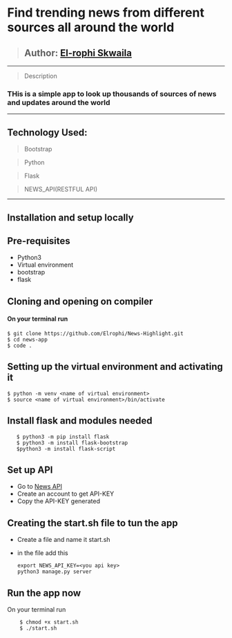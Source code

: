 # Find trending news from different sources all around the world
>## Author: [El-rophi Skwaila](https://github.com/Elrophi/News-Highlight)
---

>Description
### THis is a simple app to look up thousands of sources of news and updates around the world
---

## Technology Used: 
>Bootstrap

>Python

>Flask

>NEWS_API(RESTFUL API)
---

## Installation and setup locally
## Pre-requisites
- Python3
- Virtual environment
- bootstrap
- flask

## Cloning and opening on compiler
#### On your terminal run

    $ git clone https://github.com/Elrophi/News-Highlight.git
    $ cd news-app
    $ code .
##  Setting up the virtual environment and activating it
    $ python -m venv <name of virtual environment>
    $ source <name of virtual environment>/bin/activate

##  Install flask and modules needed
       $ python3 -m pip install flask
       $ python3 -m install flask-bootstrap
       $python3 -m install flask-script
       
## Set up API
 - Go to [News API](https://newsapi.org/)
 - Create an account to get API-KEY
 - Copy the API-KEY generated

 ## Creating the start.sh file to tun the app
 - Create a file and name it start.sh
 - in the file add this

       export NEWS_API_KEY=<you api key>
       python3 manage.py server

## Run the app now
On your terminal run

        $ chmod +x start.sh
        $ ./start.sh


    


   